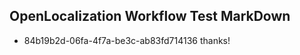 ## OpenLocalization Workflow Test MarkDown
* 84b19b2d-06fa-4f7a-be3c-ab83fd714136 thanks!

<!--HONumber=Aug16_HO4-->


